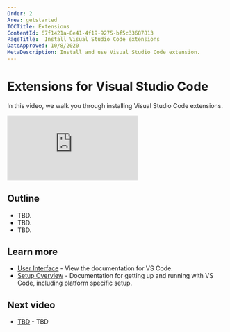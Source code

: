 ```yaml
---
Order: 2
Area: getstarted
TOCTitle: Extensions
ContentId: 67f1421a-8e41-4f19-9275-bf5c33687813
PageTitle:  Install Visual Studio Code extensions
DateApproved: 10/8/2020
MetaDescription: Install and use Visual Studio Code extension.
---
```

# Extensions for Visual Studio Code

In this video, we walk you through installing Visual Studio Code extensions.

<iframe src="https://www.youtube.com/embed/Sdg0ef2PpBw?rel=0&amp;disablekb=0&amp;modestbranding=1&amp;showinfo=0" frameborder="0" allowfullscreen></iframe>

## Outline

* TBD.
* TBD.
* TBD.

## Learn more

* [User Interface](/docs/getstarted/userinterface.md) - View the documentation for VS Code.
* [Setup Overview](/docs/setup/setup-overview.md) - Documentation for getting up and running with VS Code, including platform specific setup.

## Next video

* [TBD](/learn/get-started/configure.md) - TBD
